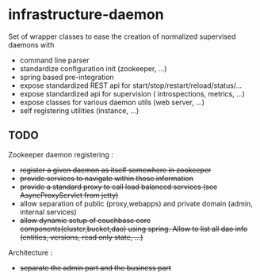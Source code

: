 infrastructure-daemon
================================

Set of wrapper classes to ease the creation of normalized supervised daemons with
- command line parser
- standardize configuration init (zookeeper, ...)
- spring based pre-integration
- expose standardized REST api for start/stop/restart/reload/status/...
- expose standardized api for supervision ( introspections, metrics, ...)
- expose classes for various daemon utils (web server, ...)
- self registering utilities (instance, ...)


TODO
-------------------
Zookeeper daemon registering :
- ~~register a given daemon as itself somewhere in zookeeper~~
- ~~provide services to navigate within those information~~
- ~~provide a standard proxy to call load balanced services (see AsyncProxyServlet from jetty)~~
- allow separation of public (proxy,webapps) and private domain (admin, internal services)
- ~~allow dynamic setup of couchbase core components(cluster,bucket,dao) using spring. Allow to list all dao info (entities, versions, read only state, ...)~~

Architecture :
- ~~separate the admin part and the business part~~